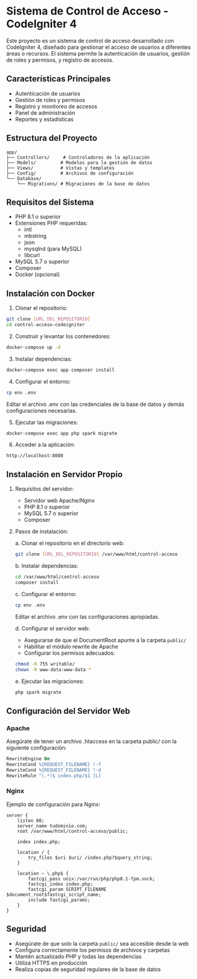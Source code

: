 # Sistema de Control de Acceso - CodeIgniter 4

Este proyecto es un sistema de control de acceso desarrollado con CodeIgniter 4, diseñado para gestionar el acceso de usuarios a diferentes áreas o recursos. El sistema permite la autenticación de usuarios, gestión de roles y permisos, y registro de accesos.

## Características Principales

- Autenticación de usuarios
- Gestión de roles y permisos
- Registro y monitoreo de accesos
- Panel de administración
- Reportes y estadísticas

## Estructura del Proyecto

```
app/
├── Controllers/     # Controladores de la aplicación
├── Models/         # Modelos para la gestión de datos
├── Views/          # Vistas y templates
├── Config/         # Archivos de configuración
└── Database/
    └── Migrations/ # Migraciones de la base de datos
```

## Requisitos del Sistema

- PHP 8.1 o superior
- Extensiones PHP requeridas:
  - intl
  - mbstring
  - json
  - mysqlnd (para MySQL)
  - libcurl
- MySQL 5.7 o superior
- Composer
- Docker (opcional)

## Instalación con Docker

1. Clonar el repositorio:
```bash
git clone [URL_DEL_REPOSITORIO]
cd control-acceso-codeigniter
```

2. Construir y levantar los contenedores:
```bash
docker-compose up -d
```

3. Instalar dependencias:
```bash
docker-compose exec app composer install
```

4. Configurar el entorno:
```bash
cp env .env
```
Editar el archivo .env con las credenciales de la base de datos y demás configuraciones necesarias.

5. Ejecutar las migraciones:
```bash
docker-compose exec app php spark migrate
```

6. Acceder a la aplicación:
```
http://localhost:8080
```

## Instalación en Servidor Propio

1. Requisitos del servidor:
   - Servidor web Apache/Nginx
   - PHP 8.1 o superior
   - MySQL 5.7 o superior
   - Composer

2. Pasos de instalación:

   a. Clonar el repositorio en el directorio web:
   ```bash
   git clone [URL_DEL_REPOSITORIO] /var/www/html/control-acceso
   ```

   b. Instalar dependencias:
   ```bash
   cd /var/www/html/control-acceso
   composer install
   ```

   c. Configurar el entorno:
   ```bash
   cp env .env
   ```
   Editar el archivo .env con las configuraciones apropiadas.

   d. Configurar el servidor web:
   - Asegurarse de que el DocumentRoot apunte a la carpeta `public/`
   - Habilitar el módulo rewrite de Apache
   - Configurar los permisos adecuados:
   ```bash
   chmod -R 755 writable/
   chown -R www-data:www-data *
   ```

   e. Ejecutar las migraciones:
   ```bash
   php spark migrate
   ```

## Configuración del Servidor Web

### Apache
Asegúrate de tener un archivo .htaccess en la carpeta public/ con la siguiente configuración:

```apache
RewriteEngine On
RewriteCond %{REQUEST_FILENAME} !-f
RewriteCond %{REQUEST_FILENAME} !-d
RewriteRule ^(.*)$ index.php/$1 [L]
```

### Nginx
Ejemplo de configuración para Nginx:

```nginx
server {
    listen 80;
    server_name tudominio.com;
    root /var/www/html/control-acceso/public;

    index index.php;

    location / {
        try_files $uri $uri/ /index.php?$query_string;
    }

    location ~ \.php$ {
        fastcgi_pass unix:/var/run/php/php8.1-fpm.sock;
        fastcgi_index index.php;
        fastcgi_param SCRIPT_FILENAME $document_root$fastcgi_script_name;
        include fastcgi_params;
    }
}
```

## Seguridad

- Asegúrate de que solo la carpeta `public/` sea accesible desde la web
- Configura correctamente los permisos de archivos y carpetas
- Mantén actualizado PHP y todas las dependencias
- Utiliza HTTPS en producción
- Realiza copias de seguridad regulares de la base de datos

